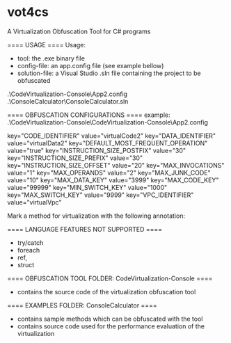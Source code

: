 # vot4cs
A Virtualization Obfuscation Tool for C# programs

==== USAGE ====
Usage: <tool> <config-file> <solution-file>
- tool: the .exe binary file
- config-file: an app.config file (see example bellow)
- solution-file: a Visual Studio .sln file containing the project to be obfuscated

 .\CodeVirtualization-Console\App2.config 	.\ConsoleCalculator\ConsoleCalculator.sln

==== OBFUSCATION CONFIGURATIONS ====
example: .\CodeVirtualization-Console\CodeVirtualization-Console\App2.config

key="CODE_IDENTIFIER" value="virtualCode2" 
key="DATA_IDENTIFIER" value="virtualData2" 
key="DEFAULT_MOST_FREQUENT_OPERATION" value="true" 
key="INSTRUCTION_SIZE_POSTFIX" value="30" 
key="INSTRUCTION_SIZE_PREFIX" value="30" 
key="INSTRUCTION_SIZE_OFFSET" value="20" 
key="MAX_INVOCATIONS" value="1" 
key="MAX_OPERANDS" value="2" 
key="MAX_JUNK_CODE" value="10" 
key="MAX_DATA_KEY" value="3999" 
key="MAX_CODE_KEY" value="99999" 
key="MIN_SWITCH_KEY" value="1000" 
key="MAX_SWITCH_KEY" value="9999" 
key="VPC_IDENTIFIER" value="virtualVpc" 


Mark a method for virtualization with the following annotation:


==== LANGUAGE FEATURES NOT SUPPORTED ====
- try/catch
- foreach 
- ref,
- struct


==== OBFUSCATION TOOL FOLDER: CodeVirtualization-Console ====
- contains the source code of the virtualization obfuscation tool



==== EXAMPLES FOLDER: ConsoleCalculator ====
- contains sample methods which can be obfuscated with the tool
- contains source code used for the performance evaluation of the virtualization
